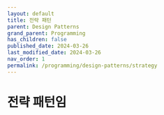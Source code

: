 ```yaml
---
layout: default
title: 전략 패턴
parent: Design Patterns
grand_parent: Programming
has_children: false
published_date: 2024-03-26
last_modified_date: 2024-03-26
nav_order: 1
permalink: /programming/design-patterns/strategy
---
```


# 전략 패턴임
